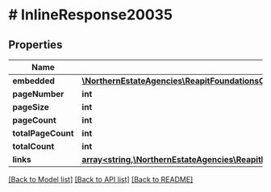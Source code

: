 # # InlineResponse20035

## Properties

Name | Type | Description | Notes
------------ | ------------- | ------------- | -------------
**embedded** | [**\NorthernEstateAgencies\ReapitFoundationsClient\Model\InlineResponse20035Embedded[]**](InlineResponse20035Embedded.md) |  | [optional]
**pageNumber** | **int** |  | [optional]
**pageSize** | **int** |  | [optional]
**pageCount** | **int** |  | [optional]
**totalPageCount** | **int** |  | [optional]
**totalCount** | **int** |  | [optional]
**links** | [**array<string,\NorthernEstateAgencies\ReapitFoundationsClient\Model\InlineResponse200Links>**](InlineResponse200Links.md) |  | [optional]

[[Back to Model list]](../../README.md#models) [[Back to API list]](../../README.md#endpoints) [[Back to README]](../../README.md)
